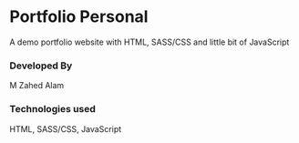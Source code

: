 # Portfolio Personal

A demo portfolio website with HTML, SASS/CSS and little bit of JavaScript

### Developed By

M Zahed Alam

### Technologies used

HTML, SASS/CSS, JavaScript
